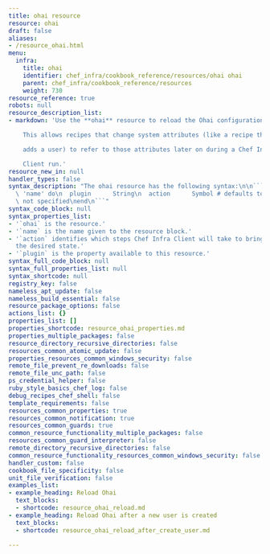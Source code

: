 ```yaml
---
title: ohai resource
resource: ohai
draft: false
aliases:
- /resource_ohai.html
menu:
  infra:
    title: ohai
    identifier: chef_infra/cookbook_reference/resources/ohai ohai
    parent: chef_infra/cookbook_reference/resources
    weight: 730
resource_reference: true
robots: null
resource_description_list:
- markdown: 'Use the **ohai** resource to reload the Ohai configuration on a node.

    This allows recipes that change system attributes (like a recipe that

    adds a user) to refer to those attributes later on during a Chef Infra

    Client run.'
resource_new_in: null
handler_types: false
syntax_description: "The ohai resource has the following syntax:\n\n``` ruby\nohai\
  \ 'name' do\n  plugin      String\n  action      Symbol # defaults to :reload if\
  \ not specified\nend\n```"
syntax_code_block: null
syntax_properties_list:
- '`ohai` is the resource.'
- '`name` is the name given to the resource block.'
- '`action` identifies which steps Chef Infra Client will take to bring the node into
  the desired state.'
- '`plugin` is the property available to this resource.'
syntax_full_code_block: null
syntax_full_properties_list: null
syntax_shortcode: null
registry_key: false
nameless_apt_update: false
nameless_build_essential: false
resource_package_options: false
actions_list: {}
properties_list: []
properties_shortcode: resource_ohai_properties.md
properties_multiple_packages: false
resource_directory_recursive_directories: false
resources_common_atomic_update: false
properties_resources_common_windows_security: false
remote_file_prevent_re_downloads: false
remote_file_unc_path: false
ps_credential_helper: false
ruby_style_basics_chef_log: false
debug_recipes_chef_shell: false
template_requirements: false
resources_common_properties: true
resources_common_notification: true
resources_common_guards: true
common_resource_functionality_multiple_packages: false
resources_common_guard_interpreter: false
remote_directory_recursive_directories: false
common_resource_functionality_resources_common_windows_security: false
handler_custom: false
cookbook_file_specificity: false
unit_file_verification: false
examples_list:
- example_heading: Reload Ohai
  text_blocks:
  - shortcode: resource_ohai_reload.md
- example_heading: Reload Ohai after a new user is created
  text_blocks:
  - shortcode: resource_ohai_reload_after_create_user.md

---
```

